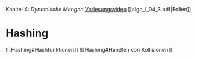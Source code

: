 Kapitel 4: *Dynamische Mengen*
[Vorlesungsvideo](https://uni-bonn.sciebo.de/s/7Gfq3hL6DaUYioC#/files_mediaviewer/Vorlesung%20-%20Kapitel%204-3.mp4)
[[algo_I_04_3.pdf|Folien]]

# Hashing
![[Hashing#Hashfunktionen]]
![[Hashing#Handlen von Kollisionen]]